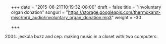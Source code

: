 +++
date = "2015-06-21T10:19:32-08:00"
draft = false
title = "involuntary organ donation"
songurl = "https://storage.googleapis.com/thermokarst-misc/mrd_audio/involuntary_organ_donation.mp3"
weight = -30

+++

2001. jeskola buzz and cep. making music in a closet with two computers.
